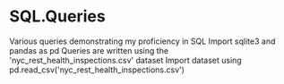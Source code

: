 # SQL.Queries
Various queries demonstrating my proficiency in SQL
Import sqlite3 and pandas as pd
Queries are written using the 'nyc_rest_health_inspections.csv' dataset 
Import dataset using pd.read_csv('nyc_rest_health_inspections.csv')
